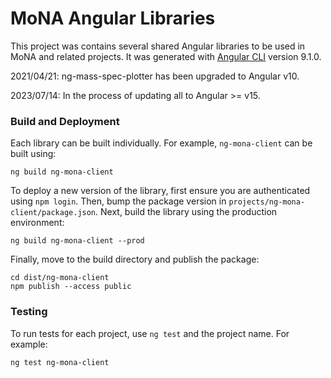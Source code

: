 # MoNA Angular Libraries

This project was contains several shared Angular libraries to be used in MoNA and related projects.  It was generated with [Angular CLI](https://github.com/angular/angular-cli) version 9.1.0.

2021/04/21: ng-mass-spec-plotter has been upgraded to Angular v10.

2023/07/14: In the process of updating all to Angular >= v15.

### Build and Deployment

Each library can be built individually.  For example, `ng-mona-client` can be built using:

`ng build ng-mona-client`

To deploy a new version of the library, first ensure you are authenticated using `npm login`.  Then, bump the package version in `projects/ng-mona-client/package.json`.  Next, build the library using the production environment:

`ng build ng-mona-client --prod`

Finally, move to the build directory and publish the package:

```
cd dist/ng-mona-client
npm publish --access public
```

### Testing

To run tests for each project, use `ng test` and the project name. For example:
```
ng test ng-mona-client
```

